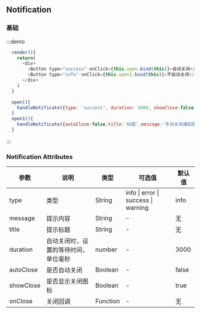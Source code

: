 ## Notification

### 基础

:::demo

```js
  render(){
    return(
      <div>
        <Button type="success" onClick={this.open.bind(this)}>自动关闭</Button>
        <Button type="info" onClick={this.open1.bind(this)}>不自动关闭</Button>
      </div>
    )
  }

  open(){
    handleNotificate({type: 'success', duration: 5000, showClose:false,autoClose:true,title:'标题',message:'自动关闭通知框',onClose:()=>{console.log('关闭回调')}})
  }
  open1(){
    handleNotificate({autoClose:false,title:'标题',message:'手动关闭通知框',onClose:()=>{console.log('关闭回调')}})
  }

```
:::

### Notification Attributes

| 参数 | 说明 | 类型 | 可选值 | 默认值 |
| -------- | ----- | ---- | ---- | ---- |
| type | 类型 | String | info \| error \| success \| warning | info |
| message | 提示内容 | String | - | 无 |
| title | 提示标题 | String | - | 无 |
| duration | 自动关闭时，设置的等待时间，单位毫秒 | number | - | 3000 |
| autoClose | 是否自动关闭 | Boolean | - | false |
| showClose | 是否显示关闭图标 | Boolean | - | true |
| onClose | 关闭回调 | Function | - | 无 |
